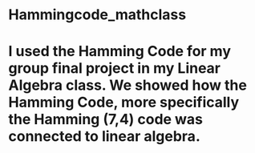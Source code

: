 # Hammingcode_mathclass

# I used the Hamming Code for my group final project in my Linear Algebra class. We showed how the Hamming Code, more specifically the Hamming (7,4) code was connected to linear algebra. 
